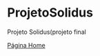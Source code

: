 # ProjetoSolidus
Projeto Solidus(projeto final

<a href="https://aliceclima.github.io/ProjetoSolidus/paginas/index.html">Página Home</a>
